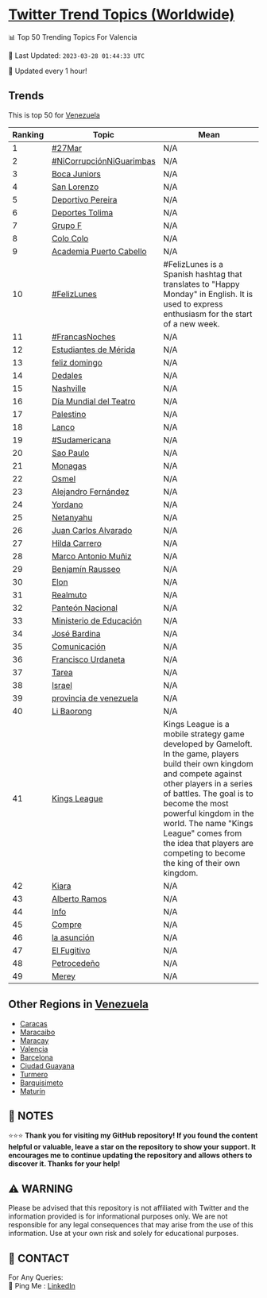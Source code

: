 [Twitter Trend Topics (Worldwide)](https://github.com/ErcinDedeoglu/Twitter-Trend-Topics)
==========


📊 Top 50 Trending Topics For Valencia

📆 Last Updated: `2023-03-28 01:44:33 UTC`

🔧 Updated every 1 hour!


## Trends

This is top 50 for [Venezuela](</Venezuela>)

| Ranking | Topic | Mean |
| ------- | ------------ | ------------ |
| 1 | [#27Mar](http://twitter.com/search?q=%2327Mar) | N/A |
| 2 | [#NiCorrupciónNiGuarimbas](http://twitter.com/search?q=%23NiCorrupci%c3%b3nNiGuarimbas) | N/A |
| 3 | [Boca Juniors](http://twitter.com/search?q=Boca+Juniors) | N/A |
| 4 | [San Lorenzo](http://twitter.com/search?q=San+Lorenzo) | N/A |
| 5 | [Deportivo Pereira](http://twitter.com/search?q=Deportivo+Pereira) | N/A |
| 6 | [Deportes Tolima](http://twitter.com/search?q=Deportes+Tolima) | N/A |
| 7 | [Grupo F](http://twitter.com/search?q=Grupo+F) | N/A |
| 8 | [Colo Colo](http://twitter.com/search?q=Colo+Colo) | N/A |
| 9 | [Academia Puerto Cabello](http://twitter.com/search?q=Academia+Puerto+Cabello) | N/A |
| 10 | [#FelizLunes](http://twitter.com/search?q=%23FelizLunes) | #FelizLunes is a Spanish hashtag that translates to "Happy Monday" in English. It is used to express enthusiasm for the start of a new week. |
| 11 | [#FrancasNoches](http://twitter.com/search?q=%23FrancasNoches) | N/A |
| 12 | [Estudiantes de Mérida](http://twitter.com/search?q=Estudiantes+de+M%c3%a9rida) | N/A |
| 13 | [feliz domingo](http://twitter.com/search?q=feliz+domingo) | N/A |
| 14 | [Dedales](http://twitter.com/search?q=Dedales) | N/A |
| 15 | [Nashville](http://twitter.com/search?q=Nashville) | N/A |
| 16 | [Día Mundial del Teatro](http://twitter.com/search?q=D%c3%ada+Mundial+del+Teatro) | N/A |
| 17 | [Palestino](http://twitter.com/search?q=Palestino) | N/A |
| 18 | [Lanco](http://twitter.com/search?q=Lanco) | N/A |
| 19 | [#Sudamericana](http://twitter.com/search?q=%23Sudamericana) | N/A |
| 20 | [Sao Paulo](http://twitter.com/search?q=Sao+Paulo) | N/A |
| 21 | [Monagas](http://twitter.com/search?q=Monagas) | N/A |
| 22 | [Osmel](http://twitter.com/search?q=Osmel) | N/A |
| 23 | [Alejandro Fernández](http://twitter.com/search?q=Alejandro+Fern%c3%a1ndez) | N/A |
| 24 | [Yordano](http://twitter.com/search?q=Yordano) | N/A |
| 25 | [Netanyahu](http://twitter.com/search?q=Netanyahu) | N/A |
| 26 | [Juan Carlos Alvarado](http://twitter.com/search?q=Juan+Carlos+Alvarado) | N/A |
| 27 | [Hilda Carrero](http://twitter.com/search?q=Hilda+Carrero) | N/A |
| 28 | [Marco Antonio Muñiz](http://twitter.com/search?q=Marco+Antonio+Mu%c3%b1iz) | N/A |
| 29 | [Benjamín Rausseo](http://twitter.com/search?q=Benjam%c3%adn+Rausseo) | N/A |
| 30 | [Elon](http://twitter.com/search?q=Elon) | N/A |
| 31 | [Realmuto](http://twitter.com/search?q=Realmuto) | N/A |
| 32 | [Panteón Nacional](http://twitter.com/search?q=Pante%c3%b3n+Nacional) | N/A |
| 33 | [Ministerio de Educación](http://twitter.com/search?q=Ministerio+de+Educaci%c3%b3n) | N/A |
| 34 | [José Bardina](http://twitter.com/search?q=Jos%c3%a9+Bardina) | N/A |
| 35 | [Comunicación](http://twitter.com/search?q=Comunicaci%c3%b3n) | N/A |
| 36 | [Francisco Urdaneta](http://twitter.com/search?q=Francisco+Urdaneta) | N/A |
| 37 | [Tarea](http://twitter.com/search?q=Tarea) | N/A |
| 38 | [Israel](http://twitter.com/search?q=Israel) | N/A |
| 39 | [provincia de venezuela](http://twitter.com/search?q=provincia+de+venezuela) | N/A |
| 40 | [Li Baorong](http://twitter.com/search?q=Li+Baorong) | N/A |
| 41 | [Kings League](http://twitter.com/search?q=Kings+League) | Kings League is a mobile strategy game developed by Gameloft. In the game, players build their own kingdom and compete against other players in a series of battles. The goal is to become the most powerful kingdom in the world. The name "Kings League" comes from the idea that players are competing to become the king of their own kingdom. |
| 42 | [Kiara](http://twitter.com/search?q=Kiara) | N/A |
| 43 | [Alberto Ramos](http://twitter.com/search?q=Alberto+Ramos) | N/A |
| 44 | [Info](http://twitter.com/search?q=Info) | N/A |
| 45 | [Compre](http://twitter.com/search?q=Compre) | N/A |
| 46 | [la asunción](http://twitter.com/search?q=la+asunci%c3%b3n) | N/A |
| 47 | [El Fugitivo](http://twitter.com/search?q=El+Fugitivo) | N/A |
| 48 | [Petrocedeño](http://twitter.com/search?q=Petrocede%c3%b1o) | N/A |
| 49 | [Merey](http://twitter.com/search?q=Merey) | N/A |



## Other Regions in [Venezuela](</Venezuela>)

* [Caracas](</Venezuela/Caracas.md>)
* [Maracaibo](</Venezuela/Maracaibo.md>)
* [Maracay](</Venezuela/Maracay.md>)
* [Valencia](</Venezuela/Valencia.md>)
* [Barcelona](</Venezuela/Barcelona.md>)
* [Ciudad Guayana](</Venezuela/Ciudad Guayana.md>)
* [Turmero](</Venezuela/Turmero.md>)
* [Barquisimeto](</Venezuela/Barquisimeto.md>)
* [Maturín](</Venezuela/Maturín.md>)



## 📝 NOTES

⭐⭐⭐ **Thank you for visiting my GitHub repository! If you found the content helpful or valuable, leave a star on the repository to show your support. It encourages me to continue updating the repository and allows others to discover it. Thanks for your help!**


## ⚠️ WARNING

Please be advised that this repository is not affiliated with Twitter and the information provided is for informational purposes only. We are not responsible for any legal consequences that may arise from the use of this information. Use at your own risk and solely for educational purposes.


## 📨 CONTACT

 For Any Queries:  
            🏓 Ping Me : [LinkedIn](https://www.linkedin.com/in/ercindedeoglu/)
